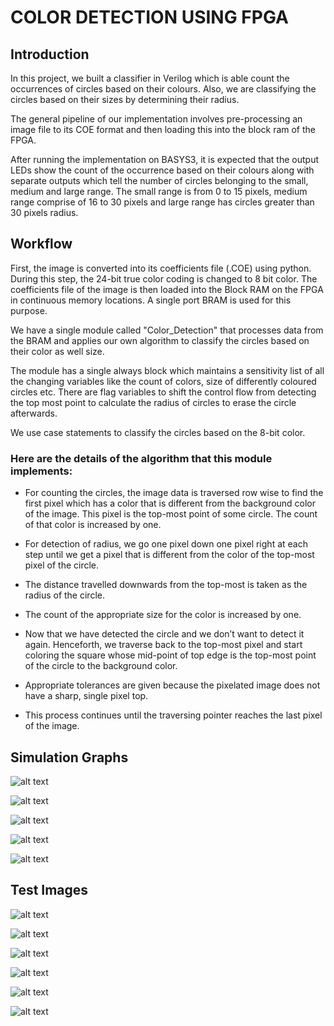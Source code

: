 # COLOR DETECTION USING FPGA

## Introduction

In this project, we built a classifier in Verilog which is able count the occurrences of circles based on their colours.
Also, we are classifying the circles based on their sizes by determining their radius. ​

The general pipeline of our implementation involves pre-processing an image file to its COE format and then loading this into the block ram of the FPGA.​

After running the implementation on BASYS3, it is expected that the output LEDs show the count of the occurrence based on their colours along with separate outputs which tell the number of circles belonging to the small, medium and large range.
The small range is from 0 to 15 pixels, medium range comprise of 16 to 30 pixels and large range has circles greater than 30 pixels radius.​

## Workflow

First, the image is converted into its coefficients file (.COE) using python. During this step, the 24-bit true color coding is changed to 8 bit color.​
The coefficients file of the image is then loaded into the Block RAM on the FPGA in continuous memory locations. A single port BRAM is used for this purpose.​

We have a single module called "Color_Detection" that processes data from the BRAM and applies our own algorithm to classify the circles based on their color as well size.

The module has a single always block which maintains a sensitivity list of all the changing variables like the count of colors, size of differently coloured circles etc.
There are flag variables to shift the control flow from detecting the top most point to calculate the radius of circles to erase the circle afterwards.

We use case statements to classify the circles based on the 8-bit color.

### Here are the details of the algorithm that this module implements:

* For counting the circles, the image data is traversed row wise to find the first pixel which has a color that is different from the background color of the image. This pixel is the top-most point of some circle. The count of that color is increased by one.​

* For detection of radius, we go one pixel down ​one pixel right at each​ step until we get a pixel​ that is different from the​ color of the top-most​ pixel of the circle.​

* The distance travelled downwards from the​ top-most is taken as the​ radius of the circle. ​

* The count of the appropriate size for the color is increased by one.​

* Now that we have detected the circle and we don’t want to detect it again. Henceforth, we traverse back to the top-most pixel and start coloring the square whose mid-point of top edge is the top-most point of the circle to the background color. ​

* Appropriate tolerances are given because the pixelated image does not have a sharp, single pixel top.​

* This process continues until the traversing pointer reaches the last pixel of the image.​ 

## Simulation Graphs

![alt text](https://github.com/antimattercorrade/Digital_Systems/blob/master/Simulation_Graphs/Black_Background_Simulation.PNG)


![alt text](https://github.com/antimattercorrade/Digital_Systems/blob/master/Simulation_Graphs/Green_Background_Simulation.PNG)


![alt text](https://github.com/antimattercorrade/Digital_Systems/blob/master/Simulation_Graphs/Red_Circles_Simulation.PNG)


![alt text](https://github.com/antimattercorrade/Digital_Systems/blob/master/Simulation_Graphs/Same_Radius_White_Background.PNG)


![alt text](https://github.com/antimattercorrade/Digital_Systems/blob/master/Simulation_Graphs/White_Background_Simulation.PNG)



## Test Images

![alt text](https://github.com/antimattercorrade/Digital_Systems/blob/master/images/Final_test.png)


![alt text](https://github.com/antimattercorrade/Digital_Systems/blob/master/images/Final_test_black.png)


![alt text](https://github.com/antimattercorrade/Digital_Systems/blob/master/images/Final_test_green.png)


![alt text](https://github.com/antimattercorrade/Digital_Systems/blob/master/images/Red.png)


![alt text](https://github.com/antimattercorrade/Digital_Systems/blob/master/images/Test_final.png)


![alt text](https://github.com/antimattercorrade/Digital_Systems/blob/master/images/test.png)

​ 